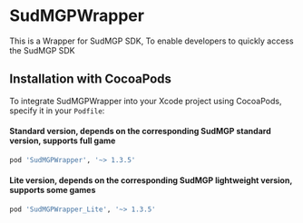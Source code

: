 # SudMGPWrapper

This is a Wrapper for SudMGP SDK, To enable developers to quickly access the SudMGP SDK

## Installation with CocoaPods

To integrate SudMGPWrapper into your Xcode project using CocoaPods, specify it in your `Podfile`:
#### Standard version, depends on the corresponding SudMGP standard version, supports full game
```ruby
pod 'SudMGPWrapper', '~> 1.3.5'

```
#### Lite version, depends on the corresponding SudMGP lightweight version, supports some games
```ruby
pod 'SudMGPWrapper_Lite', '~> 1.3.5'
```
